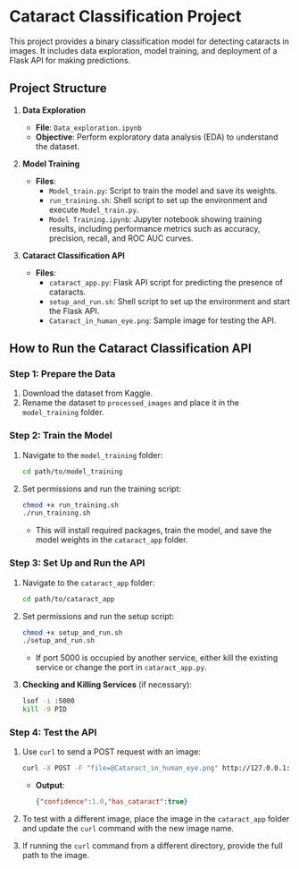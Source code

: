 # Cataract Classification Project

This project provides a binary classification model for detecting cataracts in images. It includes data exploration, model training, and deployment of a Flask API for making predictions.

## Project Structure

1. **Data Exploration**
   - **File**: `Data_exploration.ipynb`
   - **Objective**: Perform exploratory data analysis (EDA) to understand the dataset.

2. **Model Training**
   - **Files**:
     - `Model_train.py`: Script to train the model and save its weights.
     - `run_training.sh`: Shell script to set up the environment and execute `Model_train.py`.
     - `Model Training.ipynb`: Jupyter notebook showing training results, including performance metrics such as accuracy, precision, recall, and ROC AUC curves.

3. **Cataract Classification API**
   - **Files**:
     - `cataract_app.py`: Flask API script for predicting the presence of cataracts.
     - `setup_and_run.sh`: Shell script to set up the environment and start the Flask API.
     - `Cataract_in_human_eye.png`: Sample image for testing the API.

## How to Run the Cataract Classification API

### Step 1: Prepare the Data
1. Download the dataset from Kaggle.
2. Rename the dataset to `processed_images` and place it in the `model_training` folder.

### Step 2: Train the Model
1. Navigate to the `model_training` folder:
    ```bash
    cd path/to/model_training
    ```
2. Set permissions and run the training script:
    ```bash
    chmod +x run_training.sh
    ./run_training.sh
    ```
   - This will install required packages, train the model, and save the model weights in the `cataract_app` folder.

### Step 3: Set Up and Run the API
1. Navigate to the `cataract_app` folder:
    ```bash
    cd path/to/cataract_app
    ```
2. Set permissions and run the setup script:
    ```bash
    chmod +x setup_and_run.sh
    ./setup_and_run.sh
    ```
   - If port 5000 is occupied by another service, either kill the existing service or change the port in `cataract_app.py`.

3. **Checking and Killing Services** (if necessary):
    ```bash
    lsof -i :5000
    kill -9 PID
    ```

### Step 4: Test the API
1. Use `curl` to send a POST request with an image:
    ```bash
    curl -X POST -F "file=@Cataract_in_human_eye.png" http://127.0.0.1:5000/predict
    ```
   - **Output**:
     ```json
     {"confidence":1.0,"has_cataract":true}
     ```

2. To test with a different image, place the image in the `cataract_app` folder and update the `curl` command with the new image name.

3. If running the `curl` command from a different directory, provide the full path to the image.


